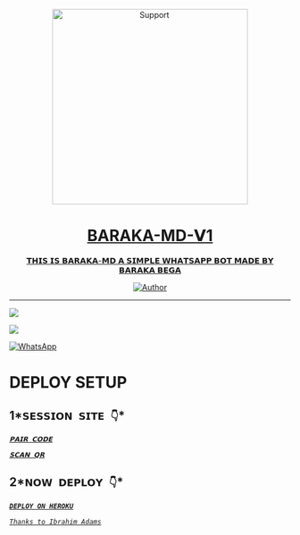 </p>
<p align="center">
  <a href="https://chat.whatsapp.com/JIJplkiYyrFE4dyFGade43">
    <img alt=Support height="350" src="https://telegra.ph/file/c49429f9051bd41ad96dc.jpg"> 
    </p>
<h1 align="center">   BARAKA-MD-𝗩1
</h1>
<p align="center"> 
  
<p align="center"> 𝗧𝗛𝗜𝗦 𝗜𝗦 𝗕𝗔𝗥𝗔𝗞𝗔-𝗠𝗗 𝗔 𝗦𝗜𝗠𝗣𝗟𝗘 𝗪𝗛𝗔𝗧𝗦𝗔𝗣𝗣 𝗕𝗢𝗧 𝗠𝗔𝗗𝗘 𝗕𝗬 𝗕𝗔𝗥𝗔𝗞𝗔 𝗕𝗘𝗚𝗔
 
  </a>
</p>
<p align="center">
<a href="https://github.com/ibrahimaitech"><img title="Author" src="https://img.shields.io/bad/BARAKA MD-MULTI_DEVICE-black?style=for-the-badge&logo=github"></a>
<p/>



---  

</p>


   <p align="left">
  <a href="https://github.com/ibrahimaitech/BARAKA-XMD/fork">
    <img src="https://img.shields.io/github/forks/ibrahimaitech/BARAKA-XMD?label=Fork&style=social">
  <p align="left"> 
  <a href="https://github.com/ibrahimaitech/BARAKA-XMD/stargazers">
    <img src="https://img.shields.io/github/stars/ibrahimaitech/BARAKA-XMD?style=social">
      
  
 



<a href="https://whatsapp.com/channel/0029VaZuGSxEawdxZK9CzM0Y"><img alt="WhatsApp" src="https://img.shields.io/badge/-Whatsapp%20Channel-yellow?style=for-the-badge&logo=whatsapp&logoColor=black"/></a>


# DEPLOY SETUP


## 1*`𝗦𝗘𝗦𝗦𝗜𝗢𝗡 𝗦𝗜𝗧𝗘 👇`*


[*`𝗣𝗔𝗜𝗥 𝗖𝗢𝗗𝗘`*](https://baraka-pair-code1-2214cd943a75.herokuapp.com/pair)

[*`𝗦𝗖𝗔𝗡 𝗤𝗥`*](https://baraka-pair-code1-2214cd943a75.herokuapp.com/qr)

## 2*`𝗡𝗢𝗪 𝗗𝗘𝗣𝗟𝗢𝗬 👇`*

**[*`DEPLOY ON HEROKU`*](https://dashboard.heroku.com/new?template=https://github.com/ibrahimaitech/BARAKA-MD)**



[*`Thanks to Ibrahim Adams`*](https://whatsapp.com/channel/0029VaZuGSxEawdxZK9CzM0Y)
